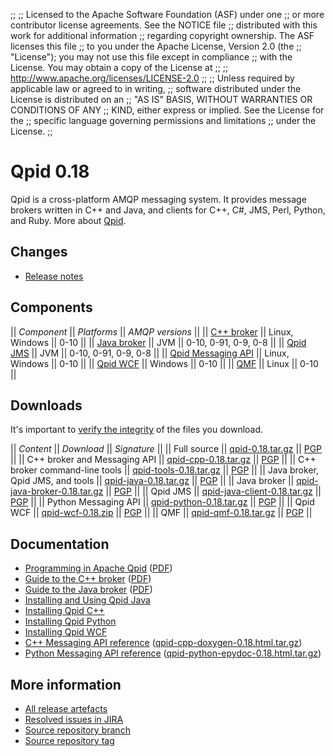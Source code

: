 ;;
;; Licensed to the Apache Software Foundation (ASF) under one
;; or more contributor license agreements.  See the NOTICE file
;; distributed with this work for additional information
;; regarding copyright ownership.  The ASF licenses this file
;; to you under the Apache License, Version 2.0 (the
;; "License"); you may not use this file except in compliance
;; with the License.  You may obtain a copy of the License at
;; 
;;   http://www.apache.org/licenses/LICENSE-2.0
;; 
;; Unless required by applicable law or agreed to in writing,
;; software distributed under the License is distributed on an
;; "AS IS" BASIS, WITHOUT WARRANTIES OR CONDITIONS OF ANY
;; KIND, either express or implied.  See the License for the
;; specific language governing permissions and limitations
;; under the License.
;;

# Qpid 0.18

Qpid is a cross-platform AMQP messaging system.  It provides message
brokers written in C++ and Java, and clients for C++, C#, JMS, Perl,
Python, and Ruby.  More about [Qpid](@site-url@/index.html).

## Changes

 - [Release notes](release-notes.html)

## Components

  || *Component* || *Platforms* || *AMQP versions* ||
  || [C++ broker](@site-url@/components/cpp-broker/index.html) || Linux, Windows || 0-10 ||
  || [Java broker](@site-url@/components/java-broker/index.html) || JVM || 0-10, 0-91, 0-9, 0-8 ||
  || [Qpid JMS](@site-url@/components/qpid-jms/index.html) || JVM || 0-10, 0-91, 0-9, 0-8 ||
  || [Qpid Messaging API](@site-url@/components/messaging-api/index.html) || Linux, Windows || 0-10 ||
  || [Qpid WCF](@site-url@/components/qpid-wcf/index.html) || Windows || 0-10 ||
  || [QMF](@site-url@/components/qmf/index.html) || Linux || 0-10 ||

## Downloads

It's important to [verify the
integrity](@site-url@/download.html#verify-what-you-download) of the
files you download.

  || *Content* || *Download* || *Signature* ||
  || Full source || [qpid-0.18.tar.gz](http://www.apache.org/dyn/closer.cgi/qpid/0.18/qpid-0.18.tar.gz) || [PGP](http://www.apache.org/dist/qpid/0.18/qpid-0.18.tar.gz.asc) ||
  || C++ broker and Messaging API || [qpid-cpp-0.18.tar.gz](http://www.apache.org/dyn/closer.cgi/qpid/0.18/qpid-cpp-0.18.tar.gz) || [PGP](http://www.apache.org/dist/qpid/0.18/qpid-cpp-0.18.tar.gz.asc) ||
  || C++ broker command-line tools || [qpid-tools-0.18.tar.gz](http://www.apache.org/dyn/closer.cgi/qpid/0.18/qpid-tools-0.18.tar.gz) || [PGP](http://www.apache.org/dist/qpid/0.18/qpid-tools-0.18.tar.gz.asc) ||
  || Java broker, Qpid JMS, and tools || [qpid-java-0.18.tar.gz](http://www.apache.org/dyn/closer.cgi/qpid/0.18/qpid-java-0.18.tar.gz) || [PGP](http://www.apache.org/dist/qpid/0.18/qpid-java-0.18.tar.gz.asc) ||
  || Java broker || [qpid-java-broker-0.18.tar.gz](http://www.apache.org/dyn/closer.cgi/qpid/0.18/qpid-java-broker-0.18.tar.gz) || [PGP](http://www.apache.org/dist/qpid/0.18/qpid-java-broker-0.18.tar.gz.asc) ||
  || Qpid JMS || [qpid-java-client-0.18.tar.gz](http://www.apache.org/dyn/closer.cgi/qpid/0.18/qpid-java-client-0.18.tar.gz) || [PGP](http://www.apache.org/dist/qpid/0.18/qpid-java-client-0.18.tar.gz.asc) ||
  || Python Messaging API || [qpid-python-0.18.tar.gz](http://www.apache.org/dyn/closer.cgi/qpid/0.18/qpid-python-0.18.tar.gz) || [PGP](http://www.apache.org/dist/qpid/0.18/qpid-python-0.18.tar.gz.asc) ||
  || Qpid WCF || [qpid-wcf-0.18.zip](http://www.apache.org/dyn/closer.cgi/qpid/0.18/qpid-wcf-0.18.zip) || [PGP](http://www.apache.org/dist/qpid/0.18/qpid-wcf-0.18.zip.asc) ||
  || QMF || [qpid-qmf-0.18.tar.gz](http://www.apache.org/dyn/closer.cgi/qpid/0.18/qpid-qmf-0.18.tar.gz) || [PGP](http://www.apache.org/dist/qpid/0.18/qpid-qmf-0.18.tar.gz.asc) ||

## Documentation

 - [Programming in Apache Qpid](http://qpid.apache.org/books/0.18/Programming-In-Apache-Qpid/html/index.html) ([PDF](http://qpid.apache.org/books/0.18/Programming-In-Apache-Qpid/pdf/Programming-In-Apache-Qpid.pdf))
 - [Guide to the C++ broker](http://qpid.apache.org/books/0.18/AMQP-Messaging-Broker-CPP-Book/html/index.html) ([PDF](http://qpid.apache.org/books/0.18/AMQP-Messaging-Broker-CPP-Book/pdf/AMQP-Messaging-Broker-CPP-Book.pdf))
 - [Guide to the Java broker](http://qpid.apache.org/books/0.18/AMQP-Messaging-Broker-Java-Book/html/index.html) ([PDF](http://qpid.apache.org/books/0.18/AMQP-Messaging-Broker-Java-Book/pdf/AMQP-Messaging-Broker-Java-Book.pdf))
 - [Installing and Using Qpid Java](https://cwiki.apache.org/qpid/getting-started-guide.html)
 - [Installing Qpid C++](http://svn.apache.org/repos/asf/qpid/tags/0.18/qpid/cpp/INSTALL)
 - [Installing Qpid Python](http://svn.apache.org/repos/asf/qpid/tags/0.18/qpid/python/README.txt)
 - [Installing Qpid WCF](http://svn.apache.org/repos/asf/qpid/tags/0.18/qpid/wcf/ReadMe.txt)
 - [C++ Messaging API reference](http://qpid.apache.org/apis/0.18/cpp/html/index.html) ([qpid-cpp-doxygen-0.18.html.tar.gz](http://qpid.apache.org/apis/0.18/cpp/qpid-cpp-doxygen-0.18.html.tar.gz))
 - [Python Messaging API reference](http://qpid.apache.org/apis/0.18/python/html/index.html) ([qpid-python-epydoc-0.18.html.tar.gz](http://qpid.apache.org/apis/0.18/python/qpid-python-epydoc-0.18.html.tar.gz))

## More information

 - [All release artefacts](http://www.apache.org/dyn/closer.cgi/qpid/0.18)
 - [Resolved issues in JIRA](https://issues.apache.org/jira/issues/?jql=project+%3D+QPID+AND+fixVersion+in+%28%270.17%27%2C+%270.18%27%29+ORDER+BY+priority+DESC)
 - [Source repository branch](https://svn.apache.org/repos/asf/qpid/branches/0.18)
 - [Source repository tag](https://svn.apache.org/repos/asf/qpid/tags/0.18)
